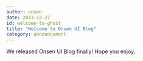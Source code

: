 ```yaml
---
author: onsen
date: 2013-12-27
id: welcome-to-ghost
title: "Welcome to Onsen UI Blog"
category: announcement
---
```


We released Onsen UI Blog finally!
Hope you enjoy..
